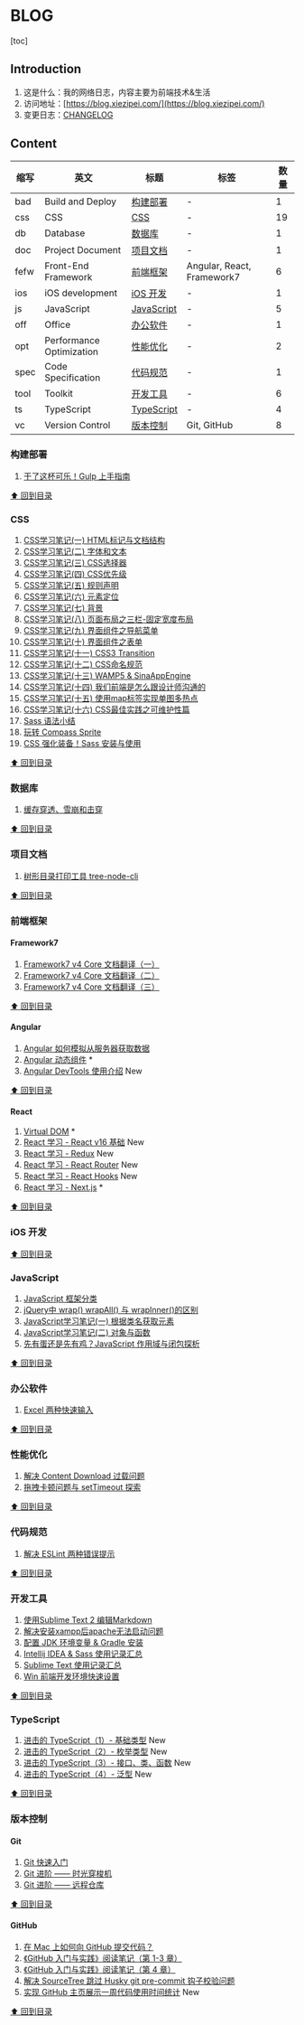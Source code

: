 # BLOG

[toc]

## Introduction

1. 这是什么：我的网络日志，内容主要为前端技术&生活
2. 访问地址：[https://blog.xiezipei.com/](https://blog.xiezipei.com/)
3. 变更日志：[CHANGELOG](./CHANGELOG.md)

## Content

|缩写|英文|标题|标签|数量|
|---|---|---|---|---|
|bad|Build and Deploy|[构建部署](#构建部署)|-|1|
|css|CSS|[CSS](#css)|-|19|
|db|Database|[数据库](#数据库)|-|1|
|doc|Project Document|[项目文档](#项目文档)|-|1|
|fefw|Front-End Framework|[前端框架](#前端框架)|Angular, React, Framework7|6|
|ios|iOS development|[iOS 开发](#ios-开发)|-|1|
|js|JavaScript|[JavaScript](#JavaScript)|-|5|
|off|Office|[办公软件](#办公软件)|-|1|
|opt|Performance Optimization|[性能优化](#性能优化)|-|2|
|spec|Code Specification|[代码规范](#代码规范)|-|1|
|tool|Toolkit|[开发工具](#开发工具)|-|6|
|ts|TypeScript|[TypeScript](#TypeScript)|-|4|
|vc|Version Control|[版本控制](#版本控制)|Git, GitHub|8|

### 构建部署

1. [干了这杯可乐！Gulp 上手指南](https://segmentfault.com/a/1190000003866363)

[⬆ 回到目录](#content)

### CSS

1. [CSS学习笔记\(一\) HTML标记与文档结构](https://segmentfault.com/a/1190000002425174)
2. [CSS学习笔记\(二\) 字体和文本](https://segmentfault.com/a/1190000002424847)
3. [CSS学习笔记\(三\) CSS选择器](https://segmentfault.com/a/1190000002426514)
4. [CSS学习笔记\(四\) CSS优先级](https://segmentfault.com/a/1190000002427029)
5. [CSS学习笔记\(五\) 规则声明](https://segmentfault.com/a/1190000002427851)
6. [CSS学习笔记\(六\) 元素定位](https://segmentfault.com/a/1190000002430611)
7. [CSS学习笔记\(七\) 背景](https://segmentfault.com/a/1190000002431644)
8. [CSS学习笔记\(八\) 页面布局之三栏\-固定宽度布局](https://segmentfault.com/a/1190000002438802)
9. [CSS学习笔记\(九\) 界面组件之导航菜单](https://segmentfault.com/a/1190000002446160)
10. [CSS学习笔记\(十\) 界面组件之表单](https://segmentfault.com/a/1190000002453474)
11. [CSS学习笔记\(十一\) CSS3 Transition](https://segmentfault.com/a/1190000002454792)
12. [CSS学习笔记\(十二\) CSS命名规范](https://segmentfault.com/a/1190000002469247)
13. [CSS学习笔记\(十三\) WAMP5 & SinaAppEngine](https://segmentfault.com/a/1190000002471857)
14. [CSS学习笔记\(十四\) 我们前端是怎么跟设计师沟通的](https://segmentfault.com/a/1190000002483654)
15. [CSS学习笔记\(十五\) 使用map标签实现单图多热点](https://segmentfault.com/a/1190000002489109)
16. [CSS学习笔记\(十六\) CSS最佳实践之可维护性篇](https://segmentfault.com/a/1190000003999308)
17. [Sass 语法小结](https://segmentfault.com/a/1190000008295208)
18. [玩转 Compass Sprite](https://segmentfault.com/a/1190000008309252)
20. [CSS 强化装备！Sass 安装与使用](https://segmentfault.com/a/1190000003912703)

[⬆ 回到目录](#content)

### 数据库

1. [缓存穿透、雪崩和击穿](./db/201107.md)

[⬆ 回到目录](#content)

### 项目文档

1. [树形目录打印工具 tree-node-cli](./doc/201106.md)

[⬆ 回到目录](#content)

### 前端框架

#### Framework7

1. [Framework7 v4 Core 文档翻译（一）](https://juejin.cn/post/6844903891423723527)
2. [Framework7 v4 Core 文档翻译（二）](https://juejin.cn/post/6844903891625050120)
3. [Framework7 v4 Core 文档翻译（三）](https://juejin.cn/post/6844903893361491982)

[⬆ 回到目录](#content)

#### Angular

1. [Angular 如何模拟从服务器获取数据](./fefw/201103.md)
2. [Angular 动态组件](./fefw/210501.md) *
3. [Angular DevTools 使用介绍](./fefw/210503.md) New

[⬆ 回到目录](#content)

#### React

1. [Virtual DOM](./fefw/201104.md) *
2. [React 学习 - React v16 基础](./fefw/210502.md) New
3. [React 学习 - Redux](./fefw/210504.md) New
4. [React 学习 - React Router](./fefw/210505.md) New
4. [React 学习 - React Hooks](./fefw/210506.md) New
5. [React 学习 - Next.js](./fefw/210507.md) *

[⬆ 回到目录](#content)

### iOS 开发


[⬆ 回到目录](#content)

### JavaScript

1. [JavaScript 框架分类](https://segmentfault.com/a/1190000000766917)
2. [jQuery中 wrap\(\) wrapAll\(\) 与 wrapInner\(\)的区别](https://segmentfault.com/a/1190000000780313)
3. [JavaScript学习笔记\(一\) 根据类名获取元素](https://segmentfault.com/a/1190000002401164)
4. [JavaScript学习笔记\(二\) 对象与函数](https://segmentfault.com/a/1190000002406071)
5. [先有蛋还是先有鸡？JavaScript 作用域与闭包探析](https://segmentfault.com/a/1190000008369570)

[⬆ 回到目录](#content)

### 办公软件

1. [Excel 两种快速输入](./off/201105.md)

[⬆ 回到目录](#content)

### 性能优化

1. [解决 Content Download 过载问题](./opt/201001.md)
2. [拖拽卡顿问题与 setTimeout 探索](./opt/210201.md)

[⬆ 回到目录](#content)

### 代码规范

1. [解决 ESLint 两种错误提示](./spec/201102.md)

[⬆ 回到目录](#content)

### 开发工具

1. [使用Sublime Text 2 编辑Markdown](https://segmentfault.com/a/1190000000723945)
2. [解决安装xampp后apache无法启动问题](https://segmentfault.com/a/1190000001803636)
3. [配置 JDK 环境变量 & Gradle 安装](https://segmentfault.com/a/1190000008431686)
4. [Intellij IDEA & Sass 使用记录汇总](https://segmentfault.com/a/1190000008552365)
5. [Sublime Text 使用记录汇总](https://segmentfault.com/a/1190000008594620)
6. [Win 前端开发环境快速设置](./tool/210402.md)

[⬆ 回到目录](#content)

### TypeScript

1. [进击的 TypeScript（1）- 基础类型](./ts/210403.md) New
2. [进击的 TypeScript（2）- 枚举类型](./ts/210404.md) New
3. [进击的 TypeScript（3）- 接口、类、函数](./ts/210405.md) New
3. [进击的 TypeScript（4）- 泛型](./ts/210406.md) New

[⬆ 回到目录](#content)

### 版本控制

#### Git

1. [Git 快速入门](https://segmentfault.com/a/1190000000725599)
2. [Git 进阶 —— 时光穿梭机](https://segmentfault.com/a/1190000000730170)
3. [Git 进阶 —— 远程仓库](https://segmentfault.com/a/1190000000738398)

[⬆ 回到目录](#content)

#### GitHub

1. [在 Mac 上如何向 GitHub 提交代码？](https://segmentfault.com/a/1190000015724894)
2. [《GitHub 入门与实践》阅读笔记（第 1-3 章）](https://segmentfault.com/a/1190000015724936)
3. [《GitHub 入门与实践》阅读笔记（第 4 章）](https://segmentfault.com/a/1190000015724991)
4. [解决 SourceTree 跳过 Husky git pre-commit 钩子校验问题](./vc/201101.md)
5. [实现 GitHub 主页展示一周代码使用时间统计](./vc/210401.md) New

[⬆ 回到目录](#content)

